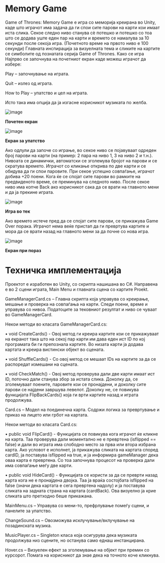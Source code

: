 # Memory Game
Game of Thrones: Memory Game е игра со меморија креирана во Unity, каде што играчот има задача да ги спои сите парови на карти кои имаат иста слика. Секое следно ниво станува сè потешко и потешко со тоа што се додава уште еден пар на карти и времето се намалува за 10 секунди после секоја игра. (Почетното време на првото ниво е 100 секунди) Главната инспирација за визуелната тема и сликите на картите се симболите од познатата серија Game of Thrones.
Како се игра
Најпрво се започнува на почетниот екран каде можеш играчот да избере:

Play – започнување на играта. 

Quit – излез од играта.

How to Play – упатство и цел на играта. 

Исто така има опција да ја изгасне корисникот музиката по желба.

![image](https://github.com/user-attachments/assets/8b360999-00dd-43fb-b8c2-b64c4ae2823c)

**Почетен екран**

![image](https://github.com/user-attachments/assets/febe9b2c-38ad-4b9a-8836-cc34a0e8576f)

**Екран за упатство**

Ако одлули да започе со играње, во секое ниво се појавуваат одреден број парови на карти (на пример: 2 пара на ниво 1, 3 на ниво 2 и т.н.). Нивоата се динамички, автоматски се зголемува бројот на парови и се скратува времето.
Играчот со кликање открива по две карти и се обидува да ги спои паровите. При секое успешно совпаѓање, играчот добива +20 поени. Кога ќе се спојат сите парови во рамките на предвиденото време, се преминува на следното ниво. После секое ниво има копче Back ако корисникот сака да се врати на главното мени и да ја прекине играта.   

![image](https://github.com/user-attachments/assets/1d69ea91-43dc-4888-a58f-c67e1222f9bf)

**Игра во тек**

Ако времето истече пред да се спојат сите парови, се прикажува Game Over порака. Играчот нема веќе пристап да ги превртува картите и мора да се врати назад на главното мени за да почне со нова игра. 

![image](https://github.com/user-attachments/assets/9e3e531e-b2f8-44c5-bbad-d86dddf2c907)
  
**Екран при пораз**


# Техничка имплементација
Проектот е изработен во Unity, со скрипта нашишана во C#. Направена е во 2 сцени играта, Main Menu и главната сцена со картите Proekt. 

GameManagerCard.cs – Главна скрипта која управува со креирање, мешање и проверка на совпаѓања на карти. Следи поени, време и управува со нивоа. Податоците за тековниот резултат и ниво се чуваат во GameManagerCard.

Некои методи во класата GameManagerCard.cs:

• void CreateCards()  - Овој метод ги креира картите кои се прикажуваат на екранот така што на секој пар карти им дава еден ист ID по кој програмата би ги препознала картите. Во низата карти ја додава картата и креира вистински објект во сцената.

• void ShuffleCards() - Со овој метод се мешаат IDs на картите за да се распоредат измешани на сцената. 

• void CheckMatch() - Овој метод проверува дали две карти имаат ист ID, поточно дали станува збор за истата слика. Доколку да, се зголемуваат поените, паровите кои се пронајдени, и доколку сите парови се најдени завршува левелот. Доколку не, се повикува функцијата FlipBackCards() која ги врти картите назад и играта продолжува.

Card.cs – Модел на поединечна карта. Содржи логика за превртување и приказ на лицето или грбот на картата.

Некои методи во класата Card.cs:

• public void FlipCard() - Функцијата се повикува кога играчот ќе кликне на карта. Таа проверува дали моментално не е превртена (isflipped == false) и дали во играта има слободно место за прва или втора избрана карта. Ако условот е исполнет, ја прикажува сликата на картата според cardID, ја поставува isflipped на true, и ја информира gameManager дека оваа карта е превртена. Со тоа започнува процесот на проверка дали има совпаѓање меѓу две карти.

• public void HideCard() - Функцијата се користи за да се преврти назад карта кога не е пронајдена двојка. Таа ја враќа состојбата isflipped на false (значи дека картата е сега превртена надолу) и ја поставува сликата на задната страна на картата (cardBack). Ова визуелно ја крие сликата што претходно беше прикажана.

MainMenu.cs – Управува со мени-то, префрлување помеѓу сцени, и панелите за упатство. 

ChangeSound.cs – Овозможува исклучување/вклучување на позадинската музика.

MusicPlayer.cs – Singleton класа која осигурува дека музиката продолжува низ сцените, но останува само еднаш инстанцирана.

Hover.cs – Визуелен ефект за зголемување на објект при премин со курсорот. Помага на корисникот да знае дека на точното коче кликнува. 

